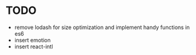 # TODO

-   remove lodash for size optimization and implement handy functions in es6
-   insert emotion
-   insert react-intl
